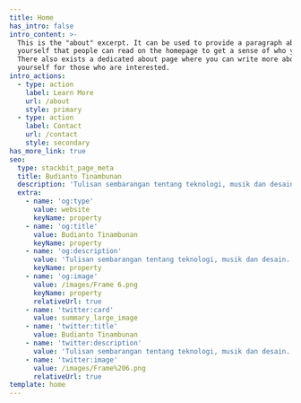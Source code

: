 ```yaml
---
title: Home
has_intro: false
intro_content: >-
  This is the "about" excerpt. It can be used to provide a paragraph about
  yourself that people can read on the homepage to get a sense of who you are.
  There also exists a dedicated about page where you can write more about
  yourself for those who are interested.
intro_actions:
  - type: action
    label: Learn More
    url: /about
    style: primary
  - type: action
    label: Contact
    url: /contact
    style: secondary
has_more_link: true
seo:
  type: stackbit_page_meta
  title: Budianto Tinambunan
  description: 'Tulisan sembarangan tentang teknologi, musik dan desain.'
  extra:
    - name: 'og:type'
      value: website
      keyName: property
    - name: 'og:title'
      value: Budianto Tinambunan
      keyName: property
    - name: 'og:description'
      value: 'Tulisan sembarangan tentang teknologi, musik dan desain.'
      keyName: property
    - name: 'og:image'
      value: /images/Frame 6.png
      keyName: property
      relativeUrl: true
    - name: 'twitter:card'
      value: summary_large_image
    - name: 'twitter:title'
      value: Budianto Tinambunan
    - name: 'twitter:description'
      value: 'Tulisan sembarangan tentang teknologi, musik dan desain.'
    - name: 'twitter:image'
      value: /images/Frame%206.png
      relativeUrl: true
template: home
---
```

